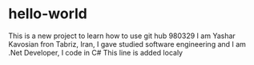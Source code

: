 # hello-world
This is a new project to learn how to use git hub 980329
I am Yashar Kavosian fron Tabriz, Iran, I gave studied software engineering and I am .Net Developer, I code in C#
This line is added localy
